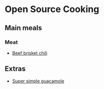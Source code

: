 Open Source Cooking
===================

## Main meals
### Meat
 * [Beef brisket chili](beef-brisket-chili.md)

## Extras
 * [Super simple guacamole](super-simple-guacamole.md)
